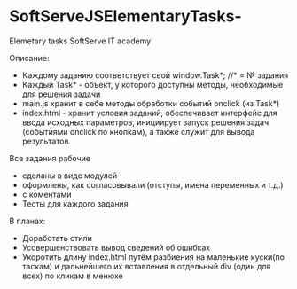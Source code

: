 # SoftServeJSElementaryTasks-
Elemetary tasks SoftServe IT academy

Описание:
 - Каждому заданию соответствует свой window.Task*; //* = № задания
 - Каждый Task* -  объект, у которого доступны методы, необходимые для решения задачи
 - main.js хранит в себе методы обработки событий onclick (из Task*) 
 - index.html  - хранит условия заданий, обеспечивает интерфейс для ввода исходных параметров, инициирует запуск решения задач (событиями onclick по кнопкам),  а также служит для вывода результатов.
 
 
Все задания рабочие

 - сделаны в виде модулей
 - оформлены, как согласовывали (отступы, имена переменных и т.д.)
 - с коментами  
 - Тесты для каждого задания
 
 
В планах:
 - Доработать стили
 - Усовершенствовать вывод сведений об ошибках
 - Укоротить длину index.html путём разбиения на маленькие куски(по таскам) и дальнейшего их вставления в отдельный div (один для всех) по кликам в менюхе

